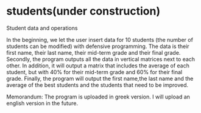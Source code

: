 # students(under construction)

Student data and operations

   In the beginning, we let the user insert data for 10 students (the number of students can be modified) with defensive programming.
The data is their first name, their last name, their mid-term grade and their final grade.
   Secondly, the program outputs all the data in vertical matrices next to each other.
   In addition, it will output a matrix that includes the average of each student, but with 40% for their mid-term grade and 60% for their final grade.
   Finally, the program will output the first name,the last name and the average of the best students and the students that need to be improved.

Memorandum:
The program is uploaded in greek version.
I will upload an english version in the future.
